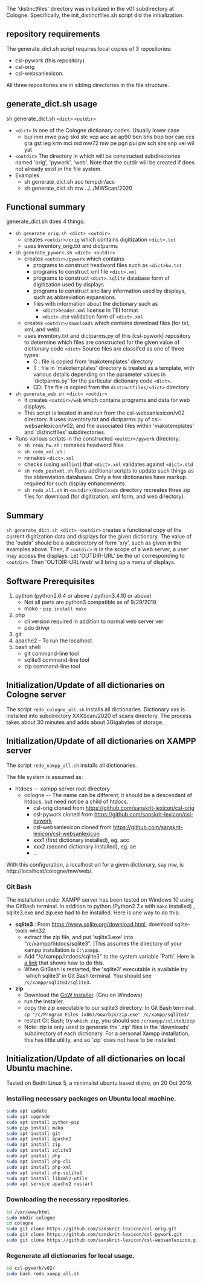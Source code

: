 
The 'distinctfiles' directory was initialized in the v01 subdirectory at
Cologne. Specifically, the init_distinctfiles.sh script did the initialization.


## repository requirements
The generate_dict.sh script requires local copies of 3 repositories:

* csl-pywork  (this repository)
* csl-orig
* csl-websanlexicon.

All three repositories are in sibling directories in the file structure.

## generate_dict.sh usage
sh generate_dict.sh `<dict>` `<outdir>`

* `<dict>` is one of the Cologne dictionary codes. Usually lower case
  * bur inm mwe pwg skd stc vcp acc ae ap90 ben bhs bop bor cae ccs gra gst ieg krm mci md mw72 mw pe pgn pui pw sch shs snp vei wil yat
* `<outdir>`  The directory in which will be constructed subdirectories
  named 'orig', 'pywork', 'web'. Note that the outdir will be created
  if does not already exist in the file system.
* Examples
  * sh generate_dict.sh acc tempdir/acc
  * sh generate_dict.sh mw ../../MWScan/2020

## Functional summary
generate_dict.sh does 4 things:
* `sh generate_orig.sh <dict> <outdir>`
  * creates `<outdir>/orig` which contains digitization `<dict>.txt`
  * uses inventory_orig.txt and dictparms
* `sh generate_pywork.sh <dict> <outdir>`
  * creates `<outdir>/pywork` which contains 
    * programs to construct headword files such as `<dict>hw.txt`
    * programs to construct xml file `<dict>.xml`
    * programs to construct `<dict>.sqlite` database form of digitization
      used by displays
    * programs to construct ancillary information used by displays,
      such as abbreviation expansions.
    * files with information about the dictionary such as
      * `<dict>header.xml` license in TEI format
      * `<dict>.dtd` validation form of `<dict>.xml`
  * creates `<outdir>/downloads` which contains 
     download files (for txt, xml, and web)
  * uses inventory.txt and dictparms.py of this (csl-pywork) repository to determine which files are
    constructed for the given value of dictionary code `<dict>`
    Source files are classifed as one of three types:
    * C : file is copied from 'makotemplates' directory
    * T : file in 'makotemplates' directory is treated as a template, with
          various details depending on the parameter values in 'dictparms.py'
          for the particular dictionary code `<dict>`.
    * CD: The file is copied from the `distinctfiles/<dict>` directory
* `sh generate_web.sh <dict> <outdir>`
  * It creates `<outdir>/web` which contains programs and data for web displays.
  * This script is located in and run from the csl-websanlexicon/v02 directory.
    It uses inventory.txt and dictparms.py of csl-websanlexicon/v02; and
    the associated files within 'makotemplates' and 'distinctfiles' subdirectories.
* Runs various scripts in the constructed `<outdir>/pywork` directory:
  * `sh redo_hw.sh` : remakes headword files 
  * `sh redo_xml.sh` : 
   * remakes `<dict>.xml`
   * checks (using `xmllint`) that `<dict>.xml` validates against `<dict>.dtd`
   * `sh redo_postxml.sh`  Runs additional scripts to update such things
      as the abbreviation databases.  Only a few dictionaries have markup
      required for such display enhancements.
  * `sh redo_all.sh` in `<outdir>/downloads` directory recreates three
     zip files for download (for digitization, xml form, and web directory).
## Summary
`sh generate_dict.sh <dict> <outdir>` creates a functional copy of the
current digitization data and displays for the given dictionary. 
The value of the 'outdir' should be a subdirectory of form 'x/y', such as
given in the examples above.
Then, if `<outdir>` is in the scope of a web server, a user may access the
displays.   Let 'OUTDIR-URL' be the url corresponding to `<outdir>`.
Then 'OUTDIR-URL/web' will bring up a menu of displays.


## Software Prerequisites

1. python  (python2.6.4 or above / python3.4.10 or above)
   * Not all parts are python3 compatible as of 9/29/2019.
   *  mako - `pip install mako`
2. php  
   * cli version required in addition to normal web server ver
   * pdo driver
3. git
4. apache2 - To run the localhost.  
5. bash shell
   * git command-line tool
   * sqlite3 command-line tool
   * zip command-line tool

## Initialization/Update of all dictionaries on Cologne server
The script `redo_cologne_all.sh` installs all dictionaries.
Dictionary xxx is installed into subdirectory XXXScan/2020 of scans directory.
The process takes about 30 minutes and adds about 3Gigabytes of storage.

## Initialization/Update of all dictionaries on XAMPP server
The script `redo_xampp_all.sh` installs all dictionaries.

The file system is assumed as:
* htdocs   -- xampp server root directory
  * cologne --  The name can be different; it should be a descendant
    of htdocs, but need not be a child of htdocs.
    * csl-orig  cloned from https://github.com/sanskrit-lexicon/csl-orig
    * csl-pywork  cloned from https://github.com/sanskrit-lexicon/csl-pywork
    * csl-websanlexicon  cloned from https://github.com/sanskrit-lexicon/csl-websanlexicon
    * xxx1  (first dictionary installed), eg. acc
    * xxx2  (second dictionary installed), eg. ae
    * ...

With this configuration, a localhost url for a given dictionary, say mw, is
http://localhost/cologne/mw/web/.

### Git Bash
The installation under XAMPP server has been tested on Windows 10 using
the GitBash terminal.  In addition to python (Python2.7.x with `mako` installed) , sqlite3.exe and
zip.exe had to be installed.  Here is one way to do this:
* **sqlite3** : From https://www.sqlite.org/download.html, download sqlite-tools-win32.
  * extract the zip file, and put 'sqlite3.exe' into "/c/xampp/htdocs/sqlite3".
    [This assumes the directory of your xampp installation is `C:\xampp`.
  * Add "/c/xampp/htdocs/sqlite3" to the system variable 'Path'.
    Here is [a link](https://www.architectryan.com/2018/03/17/add-to-the-path-on-windows-10/) that shows how to do this.
  * When GitBash is restarted, the 'sqlite3' executable is available
    try 'which sqlite3' in Git Bash terminal. You should see
    `/c/xampp/sqlite3/sqlite3`.
* **zip** 
  * Download the [GoW installer](https://github.com/bmatzelle/gow/releases/download/v0.8.0/Gow-0.8.0.exe). (Gnu on Windows) 
  * run the installer.
  * copy the zip executable to our sqlite3 directory: In Git Bash terminal:
    `cp "/c/Program Files (x86)/Gow/bin/zip.exe" /c/xampp/sqlite3/`
  * restart Git Bash; try `which zip`, you should see `/c/xampp/sqlite3/zip`
  * Note:  zip is only used to generate the '.zip' files in the 'downloads'
    subdirectory of each dictionary.  For a personal Xampp installation, this
    has little utility, and so 'zip' does not have to be installed.

## Initialization/Update of all dictionaries on local Ubuntu machine.

Tested on Bodhi Linux 5, a minimalist ubuntu based distro, on 20 Oct 2019.

### Installing necessary packages on Ubuntu local machine.

```bash
sudo apt update
sudo apt upgrade
sudo apt install python-pip
sudo pip install mako
sudo apt install git
sudo apt install apache2
sudo apt install zip
sudo apt install sqlite3
sudo apt install php
sudo apt install php-cli
sudo apt install php-xml
sudo apt install php-sqlite3
sudo apt install libxml2-utils
sudo apt service apache2 restart
```

### Downloading the necessary repositories.

```bash
cd /var/www/html
sudo mkdir cologne
cd cologne
sudo git clone https://github.com/sanskrit-lexicon/csl-orig.git
sudo git clone https://github.com/sanskrit-lexicon/csl-pywork.git
sudo git clone https://github.com/sanskrit-lexicon/csl-websanlexicon.git
```

### Regenerate all dictionaries for local usage.

```bash
cd csl-pywork/v02/
sudo bash redo_xampp_all.sh
```

